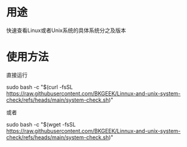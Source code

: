 # 用途
快速查看Linux或者Unix系统的具体系统分之及版本

# 使用方法
直接运行

sudo bash -c "$(curl -fsSL https://raw.githubusercontent.com/BKGEEK/Linnux-and-unix-system-check/refs/heads/main/system-check.sh)"

或者

sudo bash -c "$(wget -fsSL https://raw.githubusercontent.com/BKGEEK/Linnux-and-unix-system-check/refs/heads/main/system-check.sh)"
